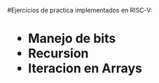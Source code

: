 #Ejercicios de practica implementados en RISC-V: <h1>

* Manejo de bits
* Recursion
* Iteracion en Arrays
